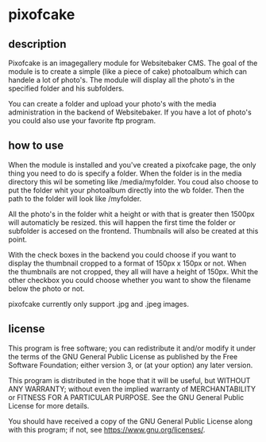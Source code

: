# pixofcake

## description
Pixofcake is an imagegallery module for Websitebaker CMS. The goal of the module is to create a simple (like a piece of cake) photoalbum which can handele a lot of photo's. The module will display all the photo's in the specified folder and his subfolders.

You can create a folder and upload your photo's  with the media administration in the backend of Websitebaker. If you have a lot of photo's you could also use your favorite ftp program.

## how to use
When the module is installed and you've created a pixofcake page, the only thing you need to do is specify a folder. When the folder is in the media directory this wil be someting like /media/myfolder. You coud also choose to put the folder whit your photoalbum directly into the wb folder. Then the path to the folder will look like /myfolder.

All the photo's in the folder whit a height or with that is greater then 1500px will automaticly be resized. this will happen the first time the folder or subfolder is accesed on the frontend.
Thumbnails will also be created at this point.

With the check boxes in the backend you could choose if you want to display the thumbnail cropped to a format of 150px x 150px or not. When the thumbnails are not cropped, they all will have a height of 150px.
Whit the other checkbox you could choose whether you want to show the filename below the photo or not.

pixofcake currently only support .jpg and .jpeg images.


## license
This program is free software; you can redistribute it and/or modify
it under the terms of the GNU General Public License as published by
the Free Software Foundation; either version 3, or (at your option)
any later version.

This program is distributed in the hope that it will be useful,
but WITHOUT ANY WARRANTY; without even the implied warranty of
MERCHANTABILITY or FITNESS FOR A PARTICULAR PURPOSE.  See the
GNU General Public License for more details.

You should have received a copy of the GNU General Public License
along with this program; if not, see
<https://www.gnu.org/licenses/>.
